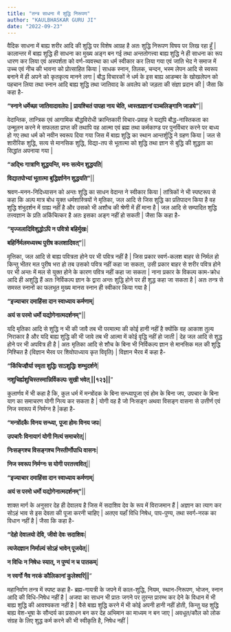 ```yaml
---
title: "तन्त्र साधना में शुद्धि निरूपण"
author: "KAULBHASKAR GURU JI"
date: "2022-09-23"
---
```


वैदिक साधना में बाह्य शरीर आदि की शुद्धि पर विशेष आग्रह है अतः शुद्धि निरूपण विषय पर लिख रहा हूँ | कालान्तर में बाह्य शुद्धि ही साधना का मुख्य अङ्ग बन गई तथा अन्ततोगत्त्वा बाह्य शुद्धि ने ही साधना का रूप धारण कर लिया एवं अस्पर्शता को वर्ण-व्यवस्था का धर्म स्वीकार कर लिया गया एवं जाति भेद ने समाज में उच्च एवं नीच की भावना को प्रोत्साहित किया | साधक स्नान, तिलक, चन्दन, भस्म लेपन आदि से स्वरूप बनाने में ही अपने को कृतकृत्य मानने लगा | बौद्ध विचारकों ने धर्म के इस बाह्य आडम्बर के खोखलेपन को पहचान लिया तथा स्नान आदि बाह्य शुद्धि तथा जातिवाद के अवलेप को जड़ता की संज्ञा प्रदान की | जैसा कि कहा है-

**“स्नाने धर्मेच्छा जातिवादावलेपः | प्रायश्चितं पापहा नाय चेति, ध्वस्तप्रज्ञानां पञ्चलिङ्गानि जाड्ये”**||

वेदान्तिक, तान्त्रिक एवं आगामिक बौद्धविरोधी क्रान्तिकारी विचार-प्रवाह ने यद्यपि बौद्ध-नास्तिकता का उन्मूलन करने मे सफलता प्राप्त की तथापि वह आत्मा एवं ब्रह्म तथा कर्मकाण्ड पर पुनर्विचार करने पर बाध्य हो गए तथा धर्म को नवीन स्वरूप दिया गया जिस में बाह्य शुद्धि का स्थान आन्तर्शुद्धि ने ग्रहण किया | जल से शारीरिक शुद्धि, सत्य से मानसिक शुद्धि, विद्या-तप से भूतात्मा को शुद्धि तथा ज्ञान से बुद्धि की शुद्धता का सिद्धांत अपनाया गया |

**“अद्भिः गात्राणि शुद्धयन्ति, मनः सत्येन शुद्धयति**|

**विद्यातपोभ्यां भूतात्मा बुद्धिर्ज्ञानेन शुद्धयति”**||

श्रवण-मनन-निदिध्यासन को अन्तः शुद्धि का साधन वेदान्त ने स्वीकार किया |
तांत्रिकों ने भी स्पष्टरूप से कहा कि अल्प मात्र बोध युक्त धर्मशास्त्रियों ने मृतिका, जल आदि से जिस शुद्धि का प्रतिपादन किया है वह शुद्धि शंभुदर्शन में ग्राह्य नहीं है और उसको भी अशौच की श्रेणी में हीं माना है | जल आदि से सम्पादित शुद्धि तत्त्वज्ञान के प्रति अकिंचित्कर है अतः इसका अङ्ग नहीं हो सकती | जैसा कि कहा है-

**“मृज्जलादिविशुद्धोऽपि न पवित्रो बहिर्मुखः**|

**बहिर्निर्मलमध्यस्थ पुरीष कलशादिवत्”**||

मृत्तिका, जल आदि से बाह्य पवित्रता होने पर भी पवित्र नहीं है | जिस प्रकार स्वर्ण-कलश बाहर से निर्मल हो किन्तु भीतर मल पुरीष भरा हो तब उसको पवित्र नहीं कहा जा सकता, उसी प्रकार बाहर से शरीर पवित्र होने पर भी अन्तः में मल से युक्त होने के कारण पवित्र नहीं कहा जा सकता | नाना प्रकार के विकल्प काम-क्रोध आदि ही अशुद्धि हैं अतः निर्विकल्प ज्ञान के द्वारा अन्तः शुद्धि होने पर ही शुद्ध कहा जा सकता है | अतः तन्त्र से समस्त स्नानों का फलभूत मुख्य मानस स्नान ही स्वीकार किया गया है |

**“इज्याचार दमाहिंसा दान स्वाध्याय कर्मणाम्**|

**अयं स परमो धर्मो यद्योगेनात्मदर्शनम्”**||

यदि मृतिका आदि से शुद्धि न भी की जावै तब भी परमात्मा की कोई हानी नहीं है क्योंकि वह आकाश तुल्य निराकार है और यदि बाह्य शुद्धि की भी जावे तब भी आत्मा में कोई वृद्धि नहीं हो जाती | देह जल आदि से शुद्ध होने पर भी अपवित्र ही है | अतः मृतिका आदि से शौच के बिना भी निर्विकल्प ज्ञान से मानसिक मल की शुद्धि निश्चित है (विज्ञान भैरव पर शिवोपाध्याय कृत विवृति) | विज्ञान भैरव में कहा है-

**“किंचिज्ज्ञैर्या स्मृता शुद्धिः साऽशुद्धिः शम्भुदर्शने**|

**नशुचिर्ह्यशुचिस्तस्मान्निर्विकल्पः सुखी भवेत् ||१२३||**”

कुलार्णव में भी कहा है कि, कुल धर्म में मन्त्रोंदक के बिना सन्ध्यापूजा एवं होम के बिना जप, उपचार के बिना याग का समाचरण योगी नित्य कर सकता है | योगी वह है जो निःसङ्ग अथवा विसङ्ग वासना से उत्तीर्ण एवं निज स्वरूप में निर्मग्न है |कहा है-

**“मन्त्रोंदकैः विनय सन्ध्या, पूजा होमः विनय जपः**|

**उपचारैः विनायागं योगी नित्यं समाचरेत्**||

**निःसङ्गश्च विसङ्गश्च निस्तीर्णोपाधि वासनः**|

**निज स्वरूप निर्मग्नः स योगी परतत्त्ववित्**||

**“इज्याचार दमाहिंसा दान स्वाध्याय कर्मणाम्**|

**अयं स परमो धर्मो यद्योगेनात्मदर्शनम्”**||

शाक्त मार्ग के अनुसार देह ही देवालय है जिस में सदाशिव देव के रूप में विराजमान हैं | अज्ञान का त्याग कर सोऽहं भाव से इस देवता की पूजा करनी चाहिए | अतएव यहाँ विधि निषेध, पाप-पुण्य, तथा स्वर्ग-नरक का विधान नहीं है | जैसा कि कहा है-

**“देहो देवालयो देवि, जीवो देवः सदाशिवः**|

**त्यजेदज्ञान निर्माल्यं सोऽहं भावेन् पूजयेत्**||

**न विधिः न निषेधः स्यात्, न पुण्यं न च पातकम्**|

**न स्वर्गो नैव नरकं कौलिकानां कुलेश्वरि||**”

महानिर्वाण तन्त्र में स्पष्ट कहा है- ब्रह्म-गायत्री के जपने में काल-शुद्धि, नियम, स्थान-निरूपण, भोजन, स्नान आदि की विधि-निषेध नहीं है | अजपा का साधन भी प्रातः जगने पर तुरन्त प्रारम्भ कर देने के विधान में भी बाह्य शुद्धि की आवश्यकता नहीं है | वैसे बाह्य शुद्धि करने में भी कोई अपनी हानी नहीं होती, किन्तु यह शुद्धि बाह्य वेश-भूषा के सौन्दर्य का प्रसाधन बन कर देह अभिमान का माध्यम न बन जाए | अवधूत/कौल को लोक संग्रह के लिए शुद्ध कर्म करने की भी स्वीकृति है, निषेध नहीं |
